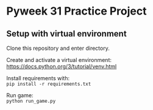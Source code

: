 # Pyweek 31 Practice Project

## Setup with virtual environment
Clone this repository and enter directory.

Create and activate a virtual environment:<br>
https://docs.python.org/3/tutorial/venv.html

Install requirements with:<br>
`pip install -r requirements.txt`

Run game: <br>
`python run_game.py`

